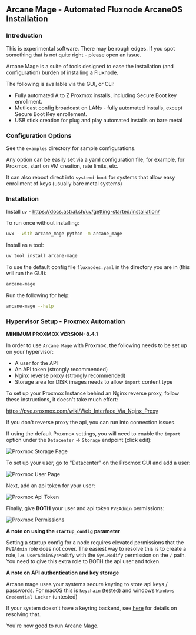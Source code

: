 ## Arcane Mage - Automated Fluxnode ArcaneOS Installation

### Introduction

This is experimental software. There may be rough edges. If you spot something that is not quite right - please open an issue.

Arcane Mage is a suite of tools designed to ease the installation (and configuration) burden of installing a Fluxnode.

The following is available via the GUI, or CLI:

* Fully automated A to Z Proxmox installs, including Secure Boot key enrollment.
* Mutlicast config broadcast on LANs - fully automated installs, except Secure Boot Key enrollement.
* USB stick creation for plug and play automated installs on bare metal

### Configuration Options

See the `examples` directory for sample configurations.

Any option can be easily set via a yaml configuration file, for example, for Proxmox, start on VM creation, rate limits, etc.

It can also reboot direct into `systemd-boot` for systems that allow easy enrollment of keys (usually bare metal systems)

### Installation

Install `uv` - https://docs.astral.sh/uv/getting-started/installation/

To run once without installing:

```bash
uvx --with arcane_mage python -m arcane_mage
```

Install as a tool:

```bash
uv tool install arcane-mage
```

To use the default config file `fluxnodes.yaml` in the directory you are in (this will run the GUI):

```bash
arcane-mage
```

Run the following for help:

```bash
arcane-mage --help
```

### Hypervisor Setup - Proxmox Automation

__MINIMUM PROXMOX VERSION: 8.4.1__

In order to use `Arcane Mage` with Proxmox, the following needs to be set up on your hypervisor:

* A user for the API
* An API token (strongly recommended)
* Nginx reverse proxy (strongly recommended)
* Storage area for DISK images needs to allow `import` content type

To set up your Proxmox Instance behind an Nginx reverse proxy, follow these instructions, it doesn't take much effort:

https://pve.proxmox.com/wiki/Web_Interface_Via_Nginx_Proxy

If you don't reverse proxy the api, you can run into connection issues.

If using the default Proxmox settings, you will need to enable the `import` option under the `Datacenter` -> `Storage` endpoint (click edit):

![Proxmox Storage Page ](proxmox_local_storage.png)

To set up your user, go to "Datacenter" on the Proxmox GUI and add a user:

![Proxmox User Page ](proxmox_user.png)

Next, add an api token for your user:

![Proxmox Api Token ](proxmox_user_api_token.png)

Finally, give **BOTH** your user and api token `PVEAdmin` permissions:

![Proxmox Permissions ](proxmox_permissions.png)

**A note on using the `startup_config` parameter**

Setting a startup config for a node requires elevated permissions that the `PVEAdmin` role does not cover. The easiest way to resolve this is to create a role, I.e. `UserAdminSysModify` with the `Sys.Modify` permission on the `/` path. You need to give this extra role to BOTH the api user and token.

**A note on API authentication and key storage**

Arcane mage uses your systems secure keyring to store api keys / passwords. For macOS this is `keychain` (tested) and windows `Windows Credential Locker` (untested)

If your system doesn't have a keyring backend, see [here](https://github.com/jaraco/keyring) for details on resolving that.

You're now good to run Arcane Mage.
